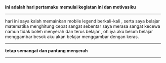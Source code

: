 <strong> ini adalah hari pertamaku memulai kegiatan ini dan motivasiku </strong>

<hr>

hari ini saya kalah memainkan mobile legend berkali-kali , serta saya belajar matematika menghitung cepat sangat sebentar saya merasa sangat kecewa namun tidak boleh menyerah dan terus belajar , oh iya aku belum belajar menggambar besok aku akan belajar menggambar dengan keras.

<hr>

<strong> tetap semangat dan pantang menyerah </strong>

<hr>
